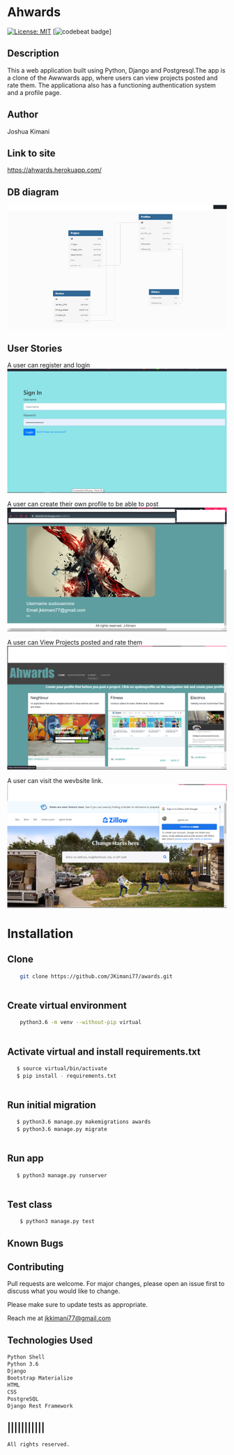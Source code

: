 # Ahwards
[![License: MIT](https://img.shields.io/badge/License-MIT-yellow.svg)](LICENSE)
[![codebeat badge](https://codebeat.co/badges/7283d5cd-8963-4679-844b-a5c915ab09e0)]
## Description
This a web application built using Python, Django and Postgresql.The app is a clone  of the Awwwards app, where users can view projects posted and rate them. The applicationa also has a functioning authentication system and a profile page.


## Author

Joshua Kimani

## Link to site
https://ahwards.herokuapp.com/

## DB diagram
![Ahwards](https://github.com/JKimani77/awards/blob/master/raw/db.png?raw=true)

## User Stories

A user can register and login
![DBDIAGRAM](https://github.com/JKimani77/awards/blob/master/raw/login.png?raw=true)

A user can create their own profile to be able to post
![DBDIAGRAM](https://github.com/JKimani77/awards/blob/master/raw/profile.png?raw=true)

A user can View Projects posted and rate them
![DBDIAGRAM](https://github.com/JKimani77/awards/blob/master/raw/viewposted.png?raw=true)

A user can visit the wevbsite link.
![DBDIAGRAM](https://github.com/JKimani77/awards/blob/master/raw/gotosite.png?raw=true)

# Installation

## Clone
    
```bash
    git clone https://github.com/JKimani77/awards.git
    
```
##  Create virtual environment
```bash
    python3.6 -m venv --without-pip virtual
    
```
## Activate virtual and install requirements.txt
```bash
   $ source virtual/bin/activate
   $ pip install - requirements.txt
    
```
## Run initial migration
```bash
   $ python3.6 manage.py makemigrations awards
   $ python3.6 manage.py migrate
    
```


## Run app
```bash
   $ python3 manage.py runserver
    
```

## Test class

```bash
    $ python3 manage.py test
```
## Known Bugs


## Contributing

Pull requests are welcome. For major changes, please open an issue first to discuss what you would like to change.

Please make sure to update tests as appropriate.

Reach me at jkkimani77@gmail.com

## Technologies Used
    Python Shell
    Python 3.6
    Django
    Bootstrap Materialize
    HTML
    CSS
    PostgreSQL
    Django Rest Framework

## |||||||||||

    All rights reserved. 

